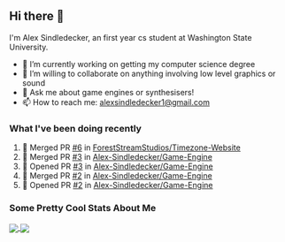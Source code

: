 ## Hi there 👋

I'm Alex Sindledecker, an first year cs student at Washington State University.

- 🔭 I’m currently working on getting my computer science degree
- 👯 I’m willing to collaborate on anything involving low level graphics or sound 
- 💬 Ask me about game engines or synthesisers!
- 📫 How to reach me: alexsindledecker1@gmail.com

### What I've been doing recently
<!--START_SECTION:activity-->
1. 🎉 Merged PR [#6](https://github.com/ForestStreamStudios/Timezone-Website/pull/6) in [ForestStreamStudios/Timezone-Website](https://github.com/ForestStreamStudios/Timezone-Website)
2. 🎉 Merged PR [#3](https://github.com/Alex-Sindledecker/Game-Engine/pull/3) in [Alex-Sindledecker/Game-Engine](https://github.com/Alex-Sindledecker/Game-Engine)
3. 💪 Opened PR [#3](https://github.com/Alex-Sindledecker/Game-Engine/pull/3) in [Alex-Sindledecker/Game-Engine](https://github.com/Alex-Sindledecker/Game-Engine)
4. 🎉 Merged PR [#2](https://github.com/Alex-Sindledecker/Game-Engine/pull/2) in [Alex-Sindledecker/Game-Engine](https://github.com/Alex-Sindledecker/Game-Engine)
5. 💪 Opened PR [#2](https://github.com/Alex-Sindledecker/Game-Engine/pull/2) in [Alex-Sindledecker/Game-Engine](https://github.com/Alex-Sindledecker/Game-Engine)
<!--END_SECTION:activity-->

<div align="left">
  <h3>Some Pretty Cool Stats About Me</h3>
</div>
<div align="left">
  <a href="https://github.com/Alex-Sindledecker" target="_blank">
    <img align="center"
      src="https://github-readme-stats-seven-chi.vercel.app/api?username=Alex-Sindledecker&hide=stars&theme=ayu-mirage">
  </a>
  <a href="https://github.com/search?o=desc&q=user%3AAlex-Sindledecker&s=stars&type=Repositories">
    <img align="center"
      src="https://github-readme-stats-seven-chi.vercel.app/api/top-langs/?username=Alex-Sindledecker&layout=compact&theme=ayu-mirage">
  </a>
</div>
